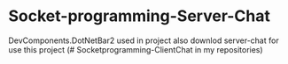# Socket-programming-Server-Chat
DevComponents.DotNetBar2 used in project
also downlod server-chat for use this project (# Socketprogramming-ClientChat in my repositories)
